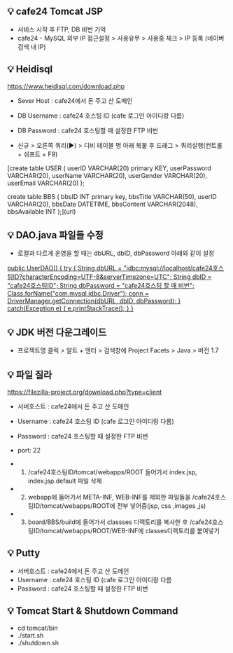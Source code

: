 ## 💡 cafe24 Tomcat JSP 
- 서비스 시작 후 FTP, DB 비번 기억
- cafe24 - MySQL 외부 IP 접근설정 > 사용유무 > 사용중 체크 > IP 등록 (네이버 검색 내 IP)


## 💡 Heidisql
https://www.heidisql.com/download.php

- Sever Host : cafe24에서 돈 주고 산 도메인
- DB Username : cafe24 호스팅 ID (cafe 로그인 아이디랑 다름)
- DB Password : cafe24 호스팅할 때 설정한 FTP 비번

- 신규 > 오른쪽 쿼리(▶) > 디비 테이블 명 아래 복붙 후 드래그 > 쿼리실행(컨트롤 + 쉬프트 + F9)

[create table USER (
    userID VARCHAR(20) primary KEY,
    userPassword VARCHAR(20),
    userName VARCHAR(20),
    userGender VARCHAR(20),
    userEmail VARCHAR(20)
);

create table BBS (
    bbsID INT primary key,
    bbsTitle VARCHAR(50),
    userID VARCHAR(20),
    bbsDate DATETIME,
    bbsContent VARCHAR(2048),
    bbsAvailable INT
);](url)


## 💡 DAO.java 파일들 수정

- 로컬과 다르게 운영을 할 때는 dbURL, dbID, dbPassword 아래와 같이 설정

[public UserDAO() {
	try {
		String dbURL = "jdbc:mysql://localhost/cafe24호스팅ID?characterEncoding=UTF-8&serverTimezone=UTC";
		String dbID = "cafe24호스팅ID";
		String dbPassword = "cafe24호스팅 할 때 비번";
		Class.forName("com.mysql.jdbc.Driver");
		conn = DriverManager.getConnection(dbURL, dbID, dbPassword); 
	} catch(Exception e) {
		e.printStackTrace();
	}
}
](url)


## 💡 JDK 버전 다운그레이드
- 프로젝트명 클릭 > 알트 + 엔터 > 검색창에 Project Facets > Java > 버전 1.7


## 💡 파일 질라 
https://filezilla-project.org/download.php?type=client

- 서버호스트 : cafe24에서 돈 주고 산 도메인
- Username : cafe24 호스팅 ID (cafe 로그인 아이디랑 다름)
- Password : cafe24 호스팅할 때 설정한 FTP 비번
- port: 22

- 1. /cafe24호스팅ID/tomcat/webapps/ROOT 들어가서 index.jsp, index.jsp.default 파일 삭제 
- 2. webapp에 들어가서 META-INF, WEB-INF를 제외한 파일들을 /cafe24호스팅ID/tomcat/webapps/ROOT에 전부 넣어줌(jsp, css ,images ,js)
- 3. board/BBS/build에 들어가서 classses 디렉토리를 복사한 후 /cafe24호스팅ID/tomcat/webapps/ROOT/WEB-INF에 classes디렉토리를 붙여넣기


## 💡 Putty

- 서버호스트 : cafe24에서 돈 주고 산 도메인
- Username : cafe24 호스팅 ID (cafe 로그인 아이디랑 다름
- Password : cafe24 호스팅할 때 설정한 FTP 비번

## 💡 Tomcat Start & Shutdown Command

- cd tomcat/bin 
- ./start.sh
- ./shutdown.sh
